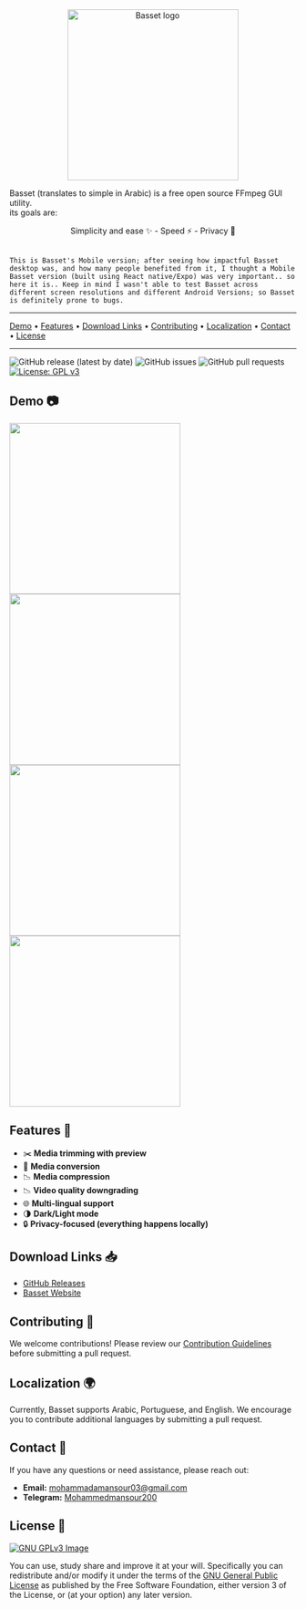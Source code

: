 <center>
 <img alt="Basset logo" width=300 src="https://raw.githubusercontent.com/mohammadmansour200/basset-mobile/master/src/assets/appIcon.png">
</center>

Basset (translates to simple in Arabic) is a free open source FFmpeg GUI utility.
<br/>
its goals are:

<center>
Simplicity and ease ✨ - Speed ⚡ - Privacy 🔏
</center>
<br/>

`This is Basset's Mobile version; after seeing how impactful Basset desktop was, and how many people benefited from it, I thought a Mobile Basset version (built using React native/Expo) was very important.. so here it is..
Keep in mind I wasn't able to test Basset across different screen resolutions and different Android Versions; so Basset is definitely prone to bugs.`

<hr><a href="#demo-">Demo</a> &bull; <a href="#features-">Features</a> &bull; <a href="#download-links-">Download Links</a> &bull;  <a href="#contributing-">Contributing</a> &bull; <a href="#localization-">Localization</a> &bull; <a href="#contact-">Contact</a> &bull; <a href="#license-">License</a></p>
<hr>

![GitHub release (latest by date)](https://img.shields.io/github/v/release/mohammadmansour200/basset-mobile)
![GitHub issues](https://img.shields.io/github/issues/mohammadmansour200/basset-mobile)
![GitHub pull requests](https://img.shields.io/github/issues-pr/mohammadmansour200/basset-mobile)
[![License: GPL v3](https://img.shields.io/badge/License-GPLv3-blue.svg)](https://www.gnu.org/licenses/gpl-3.0)

## Demo 📷

<img src="https://i.imgur.com/TrGt8m5.jpeg" width=300> <img src="https://i.imgur.com/sRj6KkS.jpeg" width=300>
<img src="https://i.imgur.com/EZoFGxp.jpeg" width=300>
<img src="https://i.imgur.com/pZooqKo.jpeg" width=300>

## Features 🌟

- ✂️ **Media trimming with preview**
- 🔄 **Media conversion**
- 📉 **Media compression**
- 📉 **Video quality downgrading**
- 🌐 **Multi-lingual support**
- 🌗 **Dark/Light mode**
- 🔒 **Privacy-focused (everything happens locally)**

## Download Links 📥

- [GitHub Releases](https://github.com/mohammadmansour200/basset-mobile/releases)
- [Basset Website](https://basset.vercel.app/)

## Contributing 🤝

We welcome contributions! Please review our [Contribution Guidelines](https://github.com/mohammadmansour200/basset-mobile/blob/master/CONTRIBUTING.md) before submitting a pull request.

## Localization 🌍

Currently, Basset supports Arabic, Portuguese, and English. We encourage you to contribute additional languages by submitting a pull request.

## Contact 📧

If you have any questions or need assistance, please reach out:

- **Email:** [mohammadamansour03@gmail.com](mailto:mohammadamansour03@gmail.com)
- **Telegram:** [Mohammedmansour200](https://t.me/Mohammedmansour200)

## License 📜

[![GNU GPLv3 Image](https://www.gnu.org/graphics/gplv3-127x51.png)](https://www.gnu.org/licenses/gpl-3.0.html)

You can use, study share and improve it at your
will. Specifically you can redistribute and/or modify it under the terms of the
[GNU General Public License](https://www.gnu.org/licenses/gpl-3.0.html) as
published by the Free Software Foundation, either version 3 of the License, or
(at your option) any later version.

